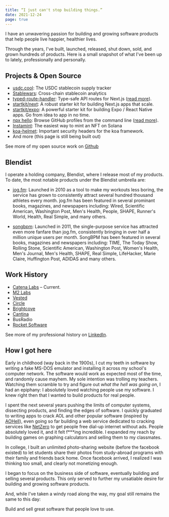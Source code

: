 ```yaml
---
title: “I just can't stop building things.”
date: 2021-12-24
page: true
---
```


I have an unwavering passion for building and growing software products that help people live happier, healthier lives.

Through the years, I've built, launched, released, shut down, sold, and grown hundreds of products.  Here is a small snapshot of what I've been up to lately, professionally and personally.

## Projects & Open Source

* [usdc.cool](https://usdc.cool): The USDC stablecoin supply tracker
* [Stablewars](https://stablewars.xyz): Cross-chain stablecoin analytics
* [typed-route-handler](https://github.com/venables/typed-route-handler): Type-safe API routes for Next.js ([read more](/type-safe-api-routes-in-nextjs)).
* [startkit/next](https://github.com/startkit-dev/next): A robust starter kit for building Next.js apps that scale.
* [startkit/expo](https://github.com/startkit-dev/expo): A powerful starter kit for building Expo / React Native apps. Go from idea to app in no time.
* [npx hello](https://github.com/hello-js/hello): Browse GitHub profiles from the command line ([read more](/npx-hello)).
* [Instamint](https://nft.m2.xyz): The easiest way to mint an NFT on Solana
* [koa-helmet](https://github.com/venables/koa-helmet): Important security headers for the koa framework.
* And more (this page is still being built out)

See more of my open source work on [Github](https://github.com/venables)

## Blendist

I operate a holding company, Blendist, where I release most of my products. To date, the most notable products under the Blendist umbrella are:

* [jog.fm](https://jog.fm): Launched in 2010 as a tool to make my workouts less boring, the service has grown to consistently attract several hundred thousand athletes every month. jog.fm has been featured in several prominant books, magazines, and newspapers including: Wired, Scientific American, Washington Post, Men's Health, People, SHAPE, Runner's World, Health, Real Simple, and many others.

* [songbpm](https://songbpm.com): Launched in 2011, the single-purpose service has attracted even more fanfare than jog.fm, consistently bringing in over half a million unique users per month. SongBPM has been featured in several books, magazines and newspapers including: TIME, The Today Show, Rolling Stone, Scientific American, Washington Post, Women's Health, Men's Journal, Men's Health, SHAPE, Real Simple, LifeHacker, Marie Claire, Huffington Post, ADIDAS and many others.

## Work History

* [Catena Labs](https://catena.xyz) &ndash; Current.
* [M2 Labs](https://m2.xyz)
* [Vested](https://vested.co)
* [Circle](https://circle.com)
* [Brightcove](https://brightcove.com)
* [Cantina](https://cantina.co)
* BusRadio
* [Rocket Software](https://www.rocketsoftware.com)

See more of my professional history on [LinkedIn](https://linkedin.com/in/mattvenables).

## How I got here

Early in childhood (way back in the 1900s), I cut my teeth in software by writing a fake MS-DOS emulator and installing it across my school's computer network.  The software would work as expected most of the time, and randomly cause mayhem. My sole intention was trolling my teachers. Watching them scramble to try and figure out _what the hell was going on_, I had an epiphany: I absolutely loved watching people use my software.  I knew right then that I wanted to build products for real people.

I spent the next several years pushing the limits of computer systems, dissecting products, and finding the edges of software. I quickly graduated to writing apps to crack AOL and other popular software (inspired by [AOHell](https://en.wikipedia.org/wiki/AOHell)), even going so far building a web service dedicated to cracking services like [NetZero](https://en.wikipedia.org/wiki/NetZero) to get people free dial-up internet without ads.  People absolutely loved it, and it felt f***ing incredible.  I expanded my reach by building games on graphing calculators and selling them to my classmates.

In college, I built an unlimited photo-sharing website (before the facebook existed) to let students share their photos from study-abroad programs with their family and friends back home. Once facebook arrived, I realized I was thinking too small, and clearly not monetizing enough.

I began to focus on the business side of software, eventually building and selling several products. This only served to further my unsatiable desire for building and growing software products.

And, while I've taken a windy road along the way, my goal still remains the same to this day:

Build and sell great software that people love to use.
